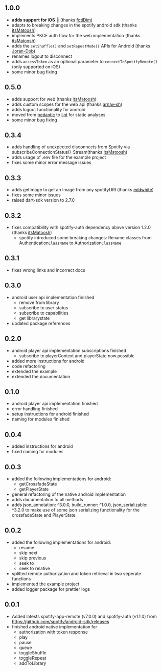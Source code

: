 ## 1.0.0
* __adds support for iOS__ 🎉 (thanks [fotiDim](https://github.com/fotiDim))
* adapts to breaking changes in the spotify android sdk (thanks [itsMatoosh](https://github.com/itsMatoosh))
* implements PKCE auth flow for the web implementation (thanks [itsMatoosh](https://github.com/itsMatoosh))
* adds the `setShuffle()` and `setRepeatMode()` APIs for Android (thanks [Joran-Dob](https://github.com/Joran-Dob))
* renames logout to disconnect
* adds `accessToken` as an optional parameter to `connectToSpotifyRemote()` (only supported on iOS)
* some minor bug fixing

## 0.5.0
* adds support for web (thanks [itsMatoosh](https://github.com/itsMatoosh))
* adds custom scopes for the web api (thanks [arnav-sh](https://github.com/arnav-sh))
* adds logout functionality for android
* moved from [pedantic](https://pub.dev/packages/pedantic) to [lint](https://pub.dev/packages/lint) for static analyses
* some minor bug fixing

## 0.3.4

* adds handling of unexpected disconnects from Spotify via subscribeConnectionStatus()-Stream(thanks [itsMatoosh](https://github.com/itsMatoosh))
* adds usage of .env file for the example project
* fixes some minor error message issues

## 0.3.3

* adds getImage to get an Image from any spotifyURI (thanks [eddwhite](https://github.com/eddwhite))
* fixes some minor issues
* raised dart-sdk version to 2.7.0

## 0.3.2

* fixes compatibility with spotify-auth dependency above version 1.2.0 (thanks [itsMatoosh](https://github.com/itsMatoosh))
  * spotify introduced some breaking changes: Rename classes from Authentication<code>ClassName</code> to Authorization<code>ClassName</code>

## 0.3.1

* fixes wrong links and incorrect docs

## 0.3.0

* android user api implementation finished
  * remove from library
  * subscribe to user status
  * subscribe to capabilities
  * get librarystate
* updated package references

## 0.2.0

* android player api implementation subscriptions finished
  * subscribe to playerContext and playerState now possible
* added more instructions for android
* code refactoring
* extended the example
* extended the documentation

## 0.1.0

* android player api implementation finished
* error handling finished
* setup instructions for android finished
* naming for modules finished

## 0.0.4

* added instructions for android
* fixed naming for modules

## 0.0.3

* added the following implementations for android:
  * getCrossfadeState
  * getPlayerState
* general refactoring of the native android implementation
* adds documentation to all methods
* adds json_annotation: ^3.0.0, build_runner: ^1.0.0, json_serializable: ^3.2.0 to make use of some json serializing functionality for the crossfadeState and PlayerState

## 0.0.2

* added the following implementations for android:
  * resume
  * skip next
  * skip previous
  * seek to
  * seek to relative
* splitted remote authorization and token retrieval in two seperate functions
* implemented the example project
* added logger package for prettier logs

## 0.0.1

* Added latests spotify-app-remote (v7.0.0) and spotify-auth (v1.1.0)  from <https://github.com/spotify/android-sdk/releases>
* finished android native implementation for
  * authorization with token response
  * play
  * pause
  * queue
  * toggleShuffle
  * toggleRepeat
  * addToLibrary
